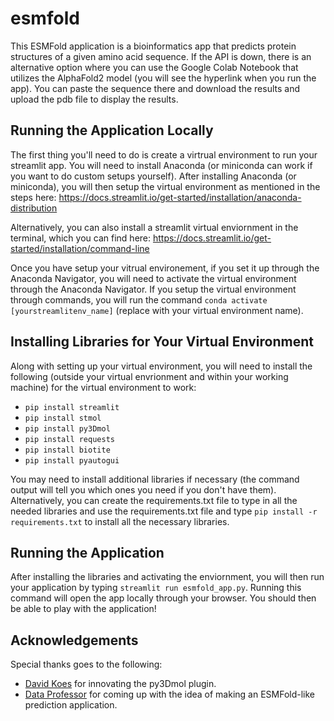 # esmfold
This ESMFold application is a bioinformatics app that predicts protein structures of a given amino acid sequence.  If the API is down, there is an alternative option where you can use the Google Colab Notebook that utilizes the AlphaFold2 model (you will see the hyperlink when you run the app).  You can paste the sequence there and download the results and upload the pdb file to display the results.

## Running the Application Locally
The first thing you'll need to do is create a virtrual environment to run your streamlit app.  You will need to install Anaconda (or miniconda can work if you want to do custom setups yourself).  After installing Anaconda (or miniconda), you will then setup the virtual environment as mentioned in the steps here:  https://docs.streamlit.io/get-started/installation/anaconda-distribution

Alternatively, you can also install a streamlit virtual enviornment in the terminal, which you can find here:  https://docs.streamlit.io/get-started/installation/command-line

Once you have setup your vitrual environement, if you set it up through the Anaconda Navigator, you will need to activate the virtual environment through the Anaconda Navigator.  If you setup the virtual environment through commands, you will run the command `conda activate [yourstreamlitenv_name]` (replace with your virtual environment name).

## Installing Libraries for Your Virtual Environment
Along with setting up your virtual environment, you will need to install the following (outside your virtual envrionment and within your working machine) for the virtual environment to work:

* `pip install streamlit`
* `pip install stmol`
* `pip install py3Dmol`
* `pip install requests`
* `pip install biotite`
* `pip install pyautogui`

You may need to install additional libraries if necessary (the command output will tell you which ones you need if you don't have them).  Alternatively, you can create the requirements.txt file to type in all the needed libraries and use the requirements.txt file and type `pip install -r requirements.txt` to install all the necessary libraries.

## Running the Application
After installing the libraries and activating the enviornment, you will then run your application by typing `streamlit run esmfold_app.py`.  Running this command will open the app locally through your browser.  You should then be able to play with the application!

## Acknowledgements
Special thanks goes to the following:

* <a href="https://github.com/dkoes">David Koes</a> for innovating the py3Dmol plugin.
* <a href="https://github.com/dataprofessor">Data Professor</a> for coming up with the idea of making an ESMFold-like prediction application.


